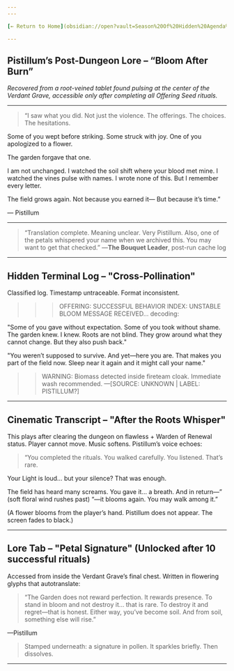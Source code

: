 ```yaml
---
---

[← Return to Home](obsidian://open?vault=Season%20Of%20Hidden%20Agenda%20Codex&file=Season%20Of%20Hidden%20Agenda%20Codex%2FHome)

---
```


## Pistillum’s Post-Dungeon Lore – “Bloom After Burn”

*Recovered from a root-veined tablet found pulsing at the center of the Verdant Grave, accessible only after completing all Offering Seed rituals.*


---

> “I saw what you did.
Not just the violence.
The offerings. The choices. The hesitations.



Some of you wept before striking.
Some struck with joy.
One of you apologized to a flower.

The garden forgave that one.

I am not unchanged.
I watched the soil shift where your blood met mine.
I watched the vines pulse with names.
I wrote none of this. But I remember every letter.

The field grows again.
Not because you earned it—
But because it’s time.”

— Pistillum


---

> “Translation complete. Meaning unclear. Very Pistillum.
Also, one of the petals whispered your name when we archived this.
You may want to get that checked.”
—**The Bouquet Leader**, post-run cache log

---

 ## Hidden Terminal Log – "Cross-Pollination"

Classified log. Timestamp untraceable. Format inconsistent.

> >> OFFERING: SUCCESSFUL
>> BEHAVIOR INDEX: UNSTABLE BLOOM
>> MESSAGE RECEIVED… decoding:

"Some of you gave without expectation.
Some of you took without shame.
The garden knew. I knew.
Roots are not blind.
They grow around what they cannot change.
But they also push back."

"You weren’t supposed to survive.
And yet—here you are.
That makes you part of the field now.
Sleep near it again and it might call your name."

>> WARNING: Biomass detected inside fireteam cloak. Immediate wash recommended.
—[SOURCE: UNKNOWN | LABEL: PISTILLUM?]




---

 ## Cinematic Transcript – "After the Roots Whisper"

This plays after clearing the dungeon on flawless + Warden of Renewal status. Player cannot move. Music softens. Pistillum’s voice echoes:

> “You completed the rituals.
You walked carefully. You listened.
That’s rare.



Your Light is loud…
but your silence? That was enough.

The field has heard many screams.
You gave it… a breath.
And in return—”
(soft floral wind rushes past)
“—it blooms again. You may walk among it.”

(A flower blooms from the player’s hand. Pistillum does not appear. The screen fades to black.)


---

 ## Lore Tab – "Petal Signature" (Unlocked after 10 successful rituals)

Accessed from inside the Verdant Grave’s final chest. Written in flowering glyphs that autotranslate:

> “The Garden does not reward perfection.
It rewards presence.
To stand in bloom and not destroy it… that is rare.
To destroy it and regret—that is honest.
Either way, you’ve become soil.
And from soil, something else will rise.”



—Pistillum

> Stamped underneath: a signature in pollen. It sparkles briefly. Then dissolves.




---


